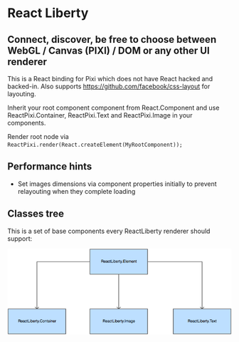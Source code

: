 React Liberty
=============

Connect, discover, be free to choose between WebGL / Canvas (PIXI) / DOM or any other UI renderer
---------------------------------------------------------------------------------

This is a React binding for Pixi which does not have React hacked and backed-in. Also supports https://github.com/facebook/css-layout for layouting.

Inherit your root component component from React.Component and use ReactPixi.Container, ReactPixi.Text and ReactPixi.Image in your components.

Render root node via `ReactPixi.render(React.createElement(MyRootComponent));`

Performance hints
-----------------
- Set images dimensions via component properties initially to prevent relayouting when they complete loading

Classes tree
------------

This is a set of base components every ReactLiberty renderer should support:

![ReactLiberty classes tree](https://raw.githubusercontent.com/LibertyGlobal/ReactLiberty/master/figures/inhertitance-scheme.png?token=AAxer4RGVCjtZHBtM6Xl2ni4Rq5jE1sRks5WTzRJwA%3D%3D)